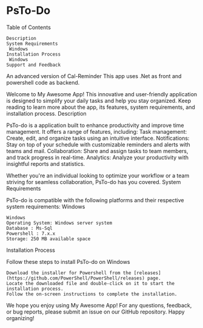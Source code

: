 # PsTo-Do

Table of Contents

    Description
    System Requirements
     Windows
    Installation Process
     Windows
    Support and Feedback

An advanced version of Cal-Reminder
This app uses .Net as front and powershell code as backend.

Welcome to My Awesome App! This innovative and user-friendly application is designed to simplify your daily tasks and help you stay organized. Keep reading to learn more about the app, its features, system requirements, and installation process.
Description

PsTo-do is a application built to enhance productivity and improve time management. It offers a range of features, including:
    Task management: Create, edit, and organize tasks using an intuitive interface.
    Notifications: Stay on top of your schedule with customizable reminders and alerts with teams and mail.
    Collaboration: Share and assign tasks to team members, and track progress in real-time.
    Analytics: Analyze your productivity with insightful reports and statistics.

Whether you're an individual looking to optimize your workflow or a team striving for seamless collaboration, PsTo-do has you covered.
System Requirements

PsTo-do is compatible with the following platforms and their respective system requirements:
Windows

    Windows
    Operating System: Windows server system 
    Database : Ms-Sql
    Powershell : 7.x.x
    Storage: 250 MB available space


Installation Process

Follow these steps to install PsTo-do on Windows

    Download the installer for Powershell from the [releases](https://github.com/PowerShell/PowerShell/releases) page.
    Locate the downloaded file and double-click on it to start the installation process.
    Follow the on-screen instructions to complete the installation.

We hope you enjoy using My Awesome App! For any questions, feedback, or bug reports, please submit an issue on our GitHub repository. Happy organizing!
